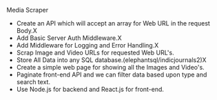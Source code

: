 Media Scraper
- Create an API which will accept an array for Web URL in the request Body.X
- Add Basic Server Auth Middleware.X
- Add Middleware for Logging and Error Handling.X
- Scrap Image and Video URLs for requested Web URL's.
- Store All Data into any SQL database.(elephantsql/indicjournals2)X
- Create a simple web page for showing all the Images and Video's.
- Paginate front-end API and we can filter data based upon type and search text.
- Use Node.js for backend and React.js for front-end.
